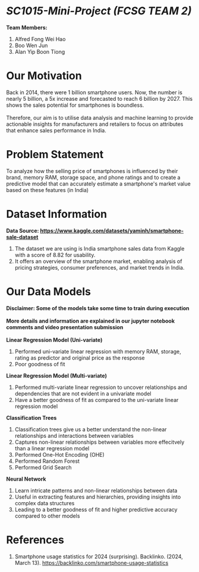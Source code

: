 # ***SC1015-Mini-Project (FCSG TEAM 2)***
**Team Members:**
1. Alfred Fong Wei Hao
2. Boo Wen Jun
3. Alan Yip Boon Tiong

# **Our Motivation** <br> 
Back in 2014, there were 1 billion smartphone users. Now, the number is nearly 5 billion, a 5x increase and forecasted to reach 6 billion by 2027. This shows the sales potential for smartphones is boundless. <br> <br> 
Therefore, our aim is to utilise data analysis and machine learning to provide actionable insights for manufacturers and retailers to focus on attributes that enhance sales performance in India.<br> 


# **Problem Statement** <br>
To analyze how the selling price of smartphones is influenced by their brand, memory RAM, storage space, and phone ratings and to create a predictive model that can accurately estimate a smartphone's market value based on these features (in India) </br>

# **Dataset Information** <br>
**Data Source: https://www.kaggle.com/datasets/yaminh/smartphone-sale-dataset** <br> 
1. The dataset we are using is India smartphone sales data from Kaggle with a score of 8.82 for usability. <br>
2. It offers an overview of the smartphone market, enabling analysis of pricing strategies, consumer preferences, and market trends in India. 


# **Our Data Models** <br>
**Disclaimer: Some of the models take some time to train during execution**
 <br><br>
 **More details and information are explained in our jupyter notebook comments and video presentation submission**
 <br><br>
**Linear Regression Model (Uni-variate)**
1. Performed uni-variate linear regression with memory RAM, storage, rating as predictor and original price as the response
2. Poor goodness of fit
   
**Linear Regression Model (Multi-variate)**
1. Performed multi-variate linear regression to uncover relationships and dependencies that are not evident in a univariate model
2. Have a better goodness of fit as compared to the uni-variate linear regression model
   
**Classification Trees**
1. Classification trees give us a better understand the non-linear relationships and interactions between variables
2. Captures non-linear relationships between variables more effecitvely than a linear regression model
3. Performed One-Hot Encoding (OHE)
4. Performed Random Forest
5. Performed Grid Search

**Neural Network**
1. Learn intricate patterns and non-linear relationships between data
2. Useful in extracting features and hierarchies, providing insights into complex data structures
3. Leading to a better goodness of fit and higher predictive accuracy compared to other models


# **References** <br>
1. Smartphone usage statistics for 2024 (surprising). Backlinko. (2024, March 13). https://backlinko.com/smartphone-usage-statistics 
